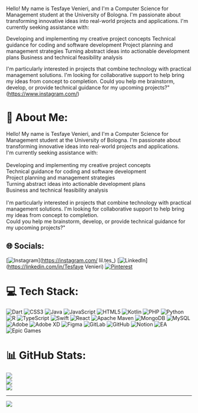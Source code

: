 Hello! My name is Tesfaye Venieri, and I'm a Computer Science for Management student at the University of Bologna. I'm passionate about transforming innovative ideas into real-world projects and applications.
I'm currently seeking assistance with:

Developing and implementing my creative project concepts
Technical guidance for coding and software development
Project planning and management strategies
Turning abstract ideas into actionable development plans
Business and technical feasibility analysis

I'm particularly interested in projects that combine technology with practical management solutions. I'm looking for collaborative support to help bring my ideas from concept to completion.
Could you help me brainstorm, develop, or provide technical guidance for my upcoming projects?"
(https://www.instagram.com/)
# 💫 About Me:
Hello! My name is Tesfaye Venieri, and I'm a Computer Science for Management student at the University of Bologna. I'm passionate about transforming innovative ideas into real-world projects and applications.<br>I'm currently seeking assistance with:<br><br>Developing and implementing my creative project concepts<br>Technical guidance for coding and software development<br>Project planning and management strategies<br>Turning abstract ideas into actionable development plans<br>Business and technical feasibility analysis<br><br>I'm particularly interested in projects that combine technology with practical management solutions. I'm looking for collaborative support to help bring my ideas from concept to completion.<br>Could you help me brainstorm, develop, or provide technical guidance for my upcoming projects?"


## 🌐 Socials:
[![Instagram](https://img.shields.io/badge/Instagram-%23E4405F.svg?logo=Instagram&logoColor=white)](https://instagram.com/ lil.tes_) [![LinkedIn](https://img.shields.io/badge/LinkedIn-%230077B5.svg?logo=linkedin&logoColor=white)](https://linkedin.com/in/Tesfaye Venieri) [![Pinterest](https://img.shields.io/badge/Pinterest-%23E60023.svg?logo=Pinterest&logoColor=white)](https://pinterest.com/Tesfaye) 

# 💻 Tech Stack:
![Dart](https://img.shields.io/badge/dart-%230175C2.svg?style=for-the-badge&logo=dart&logoColor=white) ![CSS3](https://img.shields.io/badge/css3-%231572B6.svg?style=for-the-badge&logo=css3&logoColor=white) ![Java](https://img.shields.io/badge/java-%23ED8B00.svg?style=for-the-badge&logo=openjdk&logoColor=white) ![JavaScript](https://img.shields.io/badge/javascript-%23323330.svg?style=for-the-badge&logo=javascript&logoColor=%23F7DF1E) ![HTML5](https://img.shields.io/badge/html5-%23E34F26.svg?style=for-the-badge&logo=html5&logoColor=white) ![Kotlin](https://img.shields.io/badge/kotlin-%237F52FF.svg?style=for-the-badge&logo=kotlin&logoColor=white) ![PHP](https://img.shields.io/badge/php-%23777BB4.svg?style=for-the-badge&logo=php&logoColor=white) ![Python](https://img.shields.io/badge/python-3670A0?style=for-the-badge&logo=python&logoColor=ffdd54) ![R](https://img.shields.io/badge/r-%23276DC3.svg?style=for-the-badge&logo=r&logoColor=white) ![TypeScript](https://img.shields.io/badge/typescript-%23007ACC.svg?style=for-the-badge&logo=typescript&logoColor=white) ![Swift](https://img.shields.io/badge/swift-F54A2A?style=for-the-badge&logo=swift&logoColor=white) ![React](https://img.shields.io/badge/react-%2320232a.svg?style=for-the-badge&logo=react&logoColor=%2361DAFB) ![Apache Maven](https://img.shields.io/badge/Apache%20Maven-C71A36?style=for-the-badge&logo=Apache%20Maven&logoColor=white) ![MongoDB](https://img.shields.io/badge/MongoDB-%234ea94b.svg?style=for-the-badge&logo=mongodb&logoColor=white) ![MySQL](https://img.shields.io/badge/mysql-4479A1.svg?style=for-the-badge&logo=mysql&logoColor=white) ![Adobe](https://img.shields.io/badge/adobe-%23FF0000.svg?style=for-the-badge&logo=adobe&logoColor=white) ![Adobe XD](https://img.shields.io/badge/Adobe%20XD-470137?style=for-the-badge&logo=Adobe%20XD&logoColor=#FF61F6) ![Figma](https://img.shields.io/badge/figma-%23F24E1E.svg?style=for-the-badge&logo=figma&logoColor=white) ![GitLab](https://img.shields.io/badge/gitlab-%23181717.svg?style=for-the-badge&logo=gitlab&logoColor=white) ![GitHub](https://img.shields.io/badge/github-%23121011.svg?style=for-the-badge&logo=github&logoColor=white) ![Notion](https://img.shields.io/badge/Notion-%23000000.svg?style=for-the-badge&logo=notion&logoColor=white) ![EA](https://img.shields.io/badge/ea-%23000000.svg?style=for-the-badge&logo=ea&logoColor=white) ![Epic Games](https://img.shields.io/badge/epicgames-%23313131.svg?style=for-the-badge&logo=epicgames&logoColor=white)
# 📊 GitHub Stats:
![](https://github-readme-stats.vercel.app/api?username=tesfaye174&theme=merko&hide_border=false&include_all_commits=false&count_private=false)<br/>
![](https://nirzak-streak-stats.vercel.app/?user=tesfaye174&theme=merko&hide_border=false)<br/>
![](https://github-readme-stats.vercel.app/api/top-langs/?username=tesfaye174&theme=merko&hide_border=false&include_all_commits=false&count_private=false&layout=compact)

---
[![](https://visitcount.itsvg.in/api?id=tesfaye174&icon=0&color=0)](https://visitcount.itsvg.in)

<!-- Proudly created with GPRM ( https://gprm.itsvg.in ) -->
